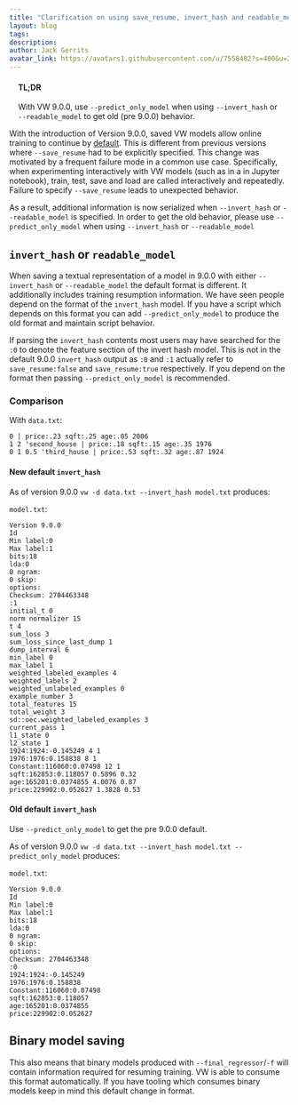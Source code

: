 ```yaml
---
title: "Clarification on using save_resume, invert_hash and readable_model with VW 9.0.0"
layout: blog
tags:
description:
author: Jack Gerrits
avatar_link: https://avatars1.githubusercontent.com/u/7558482?s=400&u=21e4cca683799d65a20a4cf3d11d0c17853ef9cb&v=4
---
```


<div class="blog_highlight" markdown="1" style="padding-left:1rem;padding-right:1rem;">

#### TL;DR

With VW 9.0.0, use `--predict_only_model` when using `--invert_hash` or `--readable_model` to get old (pre 9.0.0) behavior.

</div>

With the introduction of Version 9.0.0, saved VW models allow online training to continue by [default](https://github.com/VowpalWabbit/vowpal_wabbit/issues/3163). This is different from previous versions where `--save_resume` had to be explicitly specified. This change was motivated by a frequent failure mode in a common use case. Specifically, when experimenting interactively with VW models (such as in a in Jupyter notebook),  train, test, save and load are called interactively and repeatedly. Failure to specify `--save_resume` leads to unexpected behavior.

As a result, additional information is now serialized when `--invert_hash` or `--readable_model` is specified. In order to get the old behavior, please use `--predict_only_model` when using `--invert_hash` or `--readable_model`

## `invert_hash` or `readable_model`

When saving a textual representation of a model in 9.0.0 with either `--invert_hash` or `--readable_model` the default format is different. It additionally includes training resumption information. We have seen people depend on the format of the `invert_hash` model. If you have a script which depends on this format you can add `--predict_only_model` to produce the old format and maintain script behavior.

If parsing the `invert_hash` contents most users may have searched for the `:0` to denote the feature section of the invert hash model. This is not in the default 9.0.0 `invert_hash` output as `:0` and `:1` actually refer to `save_resume:false` and `save_resume:true` respectively. If you depend on the format then passing `--predict_only_model` is recommended.

### Comparison

With `data.txt`:
```
0 | price:.23 sqft:.25 age:.05 2006
1 2 'second_house | price:.18 sqft:.15 age:.35 1976
0 1 0.5 'third_house | price:.53 sqft:.32 age:.87 1924
```

#### New default `invert_hash`

As of version 9.0.0 `vw -d data.txt --invert_hash model.txt` produces:

`model.txt`:
```
Version 9.0.0
Id
Min label:0
Max label:1
bits:18
lda:0
0 ngram:
0 skip:
options:
Checksum: 2704463348
:1
initial_t 0
norm normalizer 15
t 4
sum_loss 3
sum_loss_since_last_dump 1
dump_interval 6
min_label 0
max_label 1
weighted_labeled_examples 4
weighted_labels 2
weighted_unlabeled_examples 0
example_number 3
total_features 15
total_weight 3
sd::oec.weighted_labeled_examples 3
current_pass 1
l1_state 0
l2_state 1
1924:1924:-0.145249 4 1
1976:1976:0.158838 8 1
Constant:116060:0.07498 12 1
sqft:162853:0.118057 0.5896 0.32
age:165201:0.0374855 4.0076 0.87
price:229902:0.052627 1.3828 0.53
```

#### Old default `invert_hash`

Use `--predict_only_model` to get the pre 9.0.0 default.

As of version 9.0.0 `vw -d data.txt --invert_hash model.txt --predict_only_model` produces:

`model.txt`:
```
Version 9.0.0
Id
Min label:0
Max label:1
bits:18
lda:0
0 ngram:
0 skip:
options:
Checksum: 2704463348
:0
1924:1924:-0.145249
1976:1976:0.158838
Constant:116060:0.07498
sqft:162853:0.118057
age:165201:0.0374855
price:229902:0.052627
```

## Binary model saving

This also means that binary models produced with `--final_regressor`/`-f` will contain information required for resuming training. VW is able to consume this format automatically. If you have tooling which consumes binary models keep in mind this default change in format.

